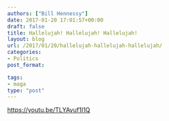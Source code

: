 ```yaml
---
authors: ["Bill Hennessy"]
date: 2017-01-20 17:01:57+00:00
draft: false
title: Hallelujah! Hallelujah! Hallelujah!
layout: blog
url: /2017/01/20/hallelujah-hallelujah-hallelujah/
categories:
- Politics
post_format:

tags:
- maga
type: "post"
---
```


https://youtu.be/TLYAyuf1I1Q
